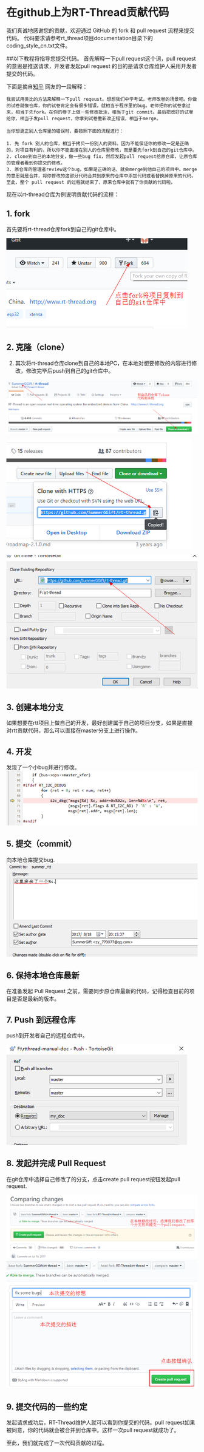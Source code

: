 # 在github上为RT-Thread贡献代码

我们真诚地感谢您的贡献，欢迎通过 GitHub 的 fork 和 pull request 流程来提交代码。
代码要求请参考rt_thread项目documentation目录下的coding_style_cn.txt文件。

##以下教程将指导您提交代码。
首先解释一下pull request这个词，pull request的意思是推送请求，开发者发起pull request 的目的是请求仓库维护人采用开发者提交的代码。

下面是摘自[知乎](https://www.zhihu.com/question/21682976) 网友的一段解释：

    我尝试用类比的方法来解释一下pull reqeust。想想我们中学考试，老师改卷的场景吧。你做的试卷就像仓库，你的试卷肯定会有很多错误，就相当于程序里的bug。老师把你的试卷拿过来，相当于先fork。在你的卷子上做一些修改批注，相当于git commit。最后把改好的试卷给你，相当于发pull request，你拿到试卷重新改正错误，相当于merge。

    当你想更正别人仓库里的错误时，要按照下面的流程进行：

    1. 先 fork 别人的仓库，相当于拷贝一份别人的资料。因为不能保证你的修改一定是正确的，对项目有利的，所以你不能直接在别人的仓库里修改，而是要先fork到自己的git仓库中。
    2. clone到自己的本地分支，做一些bug fix，然后发起pull request给原仓库，让原仓库的管理者看到你提交的修改。 
    3. 原仓库的管理者review这个bug，如果是正确的话，就会merge到他自己的项目中。merge的意思就是合并，将你修改的这部分代码合并到原来的仓库中添加代码或者替换掉原来的代码。至此，整个 pull request 的过程就结束了，原来仓库中就有了你贡献的代码啦。

现在以rt-thread仓库为例说明贡献代码的流程：

##  1. fork
首先要将rt-thread仓库fork到自己的git仓库中。

![avatar](../../figures/fork.png)


##  2. 克隆（clone）
2. 其次将rt-thread仓库clone到自己的本地PC，在本地对想要修改的内容进行修改，修改完毕后push到自己的git仓库中。

![image](../../figures/cloneformgit.png)

![image](../../figures/cloneformgit2.png)

![image](../../figures/cloneformgit3.png)

##  3. 创建本地分支

如果想要在rtt项目上做自己的开发，最好创建属于自己的项目分支，如果是直接对rtt贡献代码，那么可以直接在master分支上进行操作。

##  4. 开发
发现了一个小bug并进行修改。
![image](../../figures/bug1.png)

##  5. 提交（commit）
向本地仓库提交bug.
![image](../../figures/bug2.png)


##  6. 保持本地仓库最新
在准备发起 Pull Request 之前，需要同步原仓库最新的代码，记得检查目前的项目是否是最新的版本。
##  7. Push 到远程仓库

push到开发者自己的远程仓库中。

![image](../../figures/push.png)

##  8. 发起并完成 Pull Request
在git仓库中选择自己修改了的分支，点击create pull request按钮发起pull request.

![image](../../figures/pullrequest.png)
![image](../../figures/create_pull_request.png)

##  9. 提交代码的一些约定
发起请求成功后，RT-Thread维护人就可以看到你提交的代码。pull request如果被同意，你的代码就会被合并到仓库中。这样一次pull request就成功了。

至此，我们就完成了一次代码贡献的过程。
